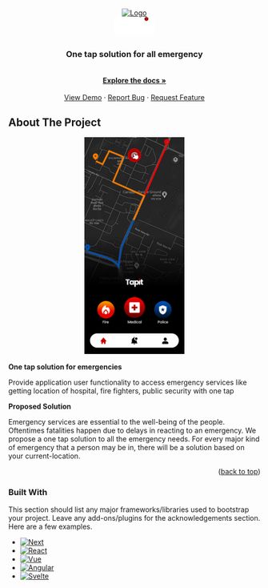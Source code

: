 <!-- Improved compatibility of back to top link: See: https://github.com/othneildrew/Best-README-Template/pull/73 -->
<a name="readme-top"></a>
<!--
*** Thanks for checking out the Best-README-Template. If you have a suggestion
*** that would make this better, please fork the repo and create a pull request
*** or simply open an issue with the tag "enhancement".
*** Don't forget to give the project a star!
*** Thanks again! Now go create something AMAZING! :D
-->



<!-- PROJECT SHIELDS -->
<!--
*** I'm using markdown "reference style" links for readability.
*** Reference links are enclosed in brackets [ ] instead of parentheses ( ).
*** See the bottom of this document for the declaration of the reference variables
*** for contributors-url, forks-url, etc. This is an optional, concise syntax you may use.
*** https://www.markdownguide.org/basic-syntax/#reference-style-links
-->
<!-- [![Contributors][contributors-shield]][contributors-url]
[![Forks][forks-shield]][forks-url]
[![Stargazers][stars-shield]][stars-url]
[![Issues][issues-shield]][issues-url]
[![MIT License][license-shield]][license-url]
[![LinkedIn][linkedin-shield]][linkedin-url] -->



<!-- PROJECT LOGO -->
<br />
<div align="center">
  <a href="https://github.com/ys1113457623/tapit">
    <img src="assets/logo/mainlogo.png" alt="Logo" width="80" height="80">
  </a>
  <br />
  <a href="https://github.com/ys1113457623/tapit">
    <img src="assets/logo/logo_underhead.png" alt="Logo" width="80">
  </a>

  <h3 align="center">One tap solution for all emergency</h3>

  <p align="center">
    <br />
    <a href="https://github.com/ys1113457623/tapit"><strong>Explore the docs »</strong></a>
    <br />
    <br />
    <a href="https://github.com/ys1113457623/tapit">View Demo</a>
    ·
    <a href="https://github.com/ys1113457623/tapit/issues">Report Bug</a>
    ·
    <a href="https://github.com/othneildrew/Best-README-Template/issues">Request Feature</a>
  </p>
</div>



<!-- TABLE OF CONTENTS -->
<!-- <details>
  <summary>Table of Contents</summary>
  <ol>
    <li>
      <a href="#about-the-project">About The Project</a>
      <ul>
        <li><a href="#built-with">Built With</a></li>
      </ul>
    </li>
    <li>
      <a href="#getting-started">Getting Started</a>
      <ul>
        <li><a href="#prerequisites">Prerequisites</a></li>
        <li><a href="#installation">Installation</a></li>
      </ul>
    </li>
    <li><a href="#usage">Usage</a></li>
    <li><a href="#roadmap">Roadmap</a></li>
    <li><a href="#contributing">Contributing</a></li>
    <li><a href="#license">License</a></li>
    <li><a href="#contact">Contact</a></li>
    <li><a href="#acknowledgments">Acknowledgments</a></li>
  </ol>
</details> -->



<!-- ABOUT THE PROJECT -->
## About The Project
<div align="center">
    <img src="assets/logo/iPhone 13 Pro Max - 4.png" alt="drawing" style="width:200px;"/>
</div>

**One tap solution for emergencies**

Provide application user functionality to access emergency services like getting location of hospital, fire fighters, public security with one tap

**Proposed Solution**

Emergency services are essential to the well-being of the people. Oftentimes fatalities happen due to delays in reacting to an emergency. We propose a one tap solution to all the emergency needs. For every major kind of emergency that a person may be in, there will be a solution based on your current-location.​

<p align="right">(<a href="#readme-top">back to top</a>)</p>



### Built With

This section should list any major frameworks/libraries used to bootstrap your project. Leave any add-ons/plugins for the acknowledgements section. Here are a few examples.

* [![Next][Next.js]][Next-url]
* [![React][React.js]][React-url]
* [![Vue][Vue.js]][Vue-url]
* [![Angular][Angular.io]][Angular-url]
* [![Svelte][Svelte.dev]][Svelte-url]




<!-- MARKDOWN LINKS & IMAGES -->
<!-- https://www.markdownguide.org/basic-syntax/#reference-style-links -->
[contributors-shield]: https://img.shields.io/github/contributors/othneildrew/Best-README-Template.svg?style=for-the-badge
[contributors-url]: https://github.com/othneildrew/Best-README-Template/graphs/contributors
[forks-shield]: https://img.shields.io/github/forks/othneildrew/Best-README-Template.svg?style=for-the-badge
[forks-url]: https://github.com/othneildrew/Best-README-Template/network/members
[stars-shield]: https://img.shields.io/github/stars/othneildrew/Best-README-Template.svg?style=for-the-badge
[stars-url]: https://github.com/othneildrew/Best-README-Template/stargazers
[issues-shield]: https://img.shields.io/github/issues/othneildrew/Best-README-Template.svg?style=for-the-badge
[issues-url]: https://github.com/othneildrew/Best-README-Template/issues
[license-shield]: https://img.shields.io/github/license/othneildrew/Best-README-Template.svg?style=for-the-badge
[license-url]: https://github.com/othneildrew/Best-README-Template/blob/master/LICENSE.txt
[linkedin-shield]: https://img.shields.io/badge/-LinkedIn-black.svg?style=for-the-badge&logo=linkedin&colorB=555
[linkedin-url]: https://linkedin.com/in/othneildrew
[product-screenshot wid]: assets/logo/iPhone%2013%20Pro%20Max%20-%204.png
[Next.js]: https://img.shields.io/badge/Flutter-%2302569B.svg?style=for-the-badge&logo=Flutter&logoColor=white
[Next-url]: https://nextjs.org/
[React.js]: https://img.shields.io/badge/express.js-%23404d59.svg?style=for-the-badge&logo=express&logoColor=%2361DAFB
[React-url]: https://reactjs.org/
[Vue.js]: https://img.shields.io/badge/heroku-%23430098.svg?style=for-the-badge&logo=heroku&logoColor=white
[Vue-url]: https://vuejs.org/
[Angular.io]: https://img.shields.io/badge/postgres-%23316192.svg?style=for-the-badge&logo=postgresql&logoColor=white
[Angular-url]: https://angular.io/
[Svelte.dev]: https://img.shields.io/badge/Here%20SDK-%20-lightgrey?style=for-the-badge&logo=appveyor
[Svelte-url]: https://svelte.dev/
[Laravel.com]: https://img.shields.io/badge/Laravel-FF2D20?style=for-the-badge&logo=laravel&logoColor=white
[Laravel-url]: https://laravel.com
[Bootstrap.com]: https://img.shields.io/badge/Bootstrap-563D7C?style=for-the-badge&logo=bootstrap&logoColor=white
[Bootstrap-url]: https://getbootstrap.com
[JQuery.com]: https://img.shields.io/badge/jQuery-0769AD?style=for-the-badge&logo=jquery&logoColor=white
[JQuery-url]: https://jquery.com 
